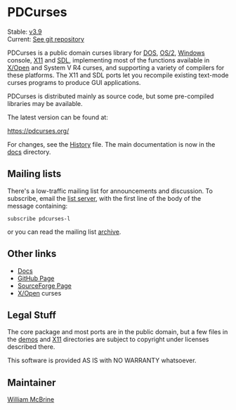PDCurses
========

Stable: [v3.9]  
Current: [See git repository][git]

PDCurses is a public domain curses library for [DOS], [OS/2], [Windows]
console, [X11] and [SDL], implementing most of the functions available in
[X/Open] and System V R4 curses, and supporting a variety of compilers for
these platforms. The X11 and SDL ports let you recompile existing
text-mode curses programs to produce GUI applications.

PDCurses is distributed mainly as source code, but some pre-compiled
libraries may be available.

The latest version can be found at:

   <https://pdcurses.org/>

For changes, see the [History] file. The main documentation is now in the
[docs] directory.


Mailing lists
-------------

There's a low-traffic mailing list for announcements and discussion. To
subscribe, email the [list server], with the first line of the body of
the message containing:

`subscribe pdcurses-l`

or you can read the mailing list [archive].


Other links
-----------

* [Docs][docs]
* [GitHub Page][git]
* [SourceForge Page]
* [X/Open] curses


Legal Stuff
-----------

The core package and most ports are in the public domain, but a few files
in the [demos] and [X11][xstatus] directories are subject to copyright
under licenses described there.

This software is provided AS IS with NO WARRANTY whatsoever.


Maintainer
----------

[William McBrine]


[v3.9]: https://github.com/wmcbrine/PDCurses/releases/tag/3.9
[git]: https://github.com/wmcbrine/PDCurses

[History]: docs/HISTORY.md
[docs]: docs/README.md

[list server]: mailto:majordomo@lightlink.com
[archive]: https://www.mail-archive.com/pdcurses-l@lightlink.com/

[SourceForge Page]: https://sourceforge.net/projects/pdcurses
[X/Open]: https://pubs.opengroup.org/onlinepubs/007908799/cursesix.html

[DOS]: dos/README.md
[OS/2]: os2/README.md
[SDL]: sdl2/README.md
[Windows]: wincon/README.md
[X11]: x11/README.md

[demos]: demos/README.md#distribution-status
[xstatus]: x11/README.md#distribution-status

[William McBrine]: https://wmcbrine.com/
